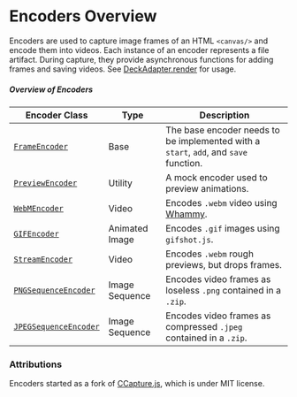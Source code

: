 # Encoders Overview

Encoders are used to capture image frames of an HTML `<canvas/>` and encode them into videos. Each instance of an encoder represents a file artifact. During capture, they provide asynchronous functions for adding frames and saving videos. See [DeckAdapter.render](/docs/api-reference/deck-adapter#renderen) for usage.

##### Overview of Encoders



| Encoder Class         | Type              | Description |
| ---                   | ---               | ---         |
| [`FrameEncoder`](/docs/api-reference/encoder/frame-encoder) | Base     | The base encoder needs to be implemented with a `start`, `add`, and `save` function. |
| [`PreviewEncoder`](/docs/api-reference/encoder/preview-encoder) | Utility     | A mock encoder used to preview animations. |
| [`WebMEncoder`](/docs/api-reference/encoder/webm-encoder) | Video     | Encodes `.webm` video using [Whammy](https://antimatter15.com/2012/08/whammy-a-real-time-javascript-webm-encoder/). |
| [`GIFEncoder`](/docs/api-reference/encoder/gif-encoder) | Animated Image | Encodes `.gif` images using `gifshot.js`. | 
| [`StreamEncoder`](/docs/api-reference/encoder/stream-encoder) | Video     | Encodes `.webm` rough previews, but drops frames. |
| [`PNGSequenceEncoder`](/docs/api-reference/encoder/png-sequence-encoder) | Image Sequence | Encodes video frames as loseless `.png` contained in a `.zip`. |
| [`JPEGSequenceEncoder`](/docs/api-reference/encoder/jpeg-sequence-encoder) | Image Sequence | Encodes video frames as compressed `.jpeg` contained in a `.zip`. |

### Attributions

Encoders started as a fork of [CCapture.js](https://github.com/spite/ccapture.js), which is under MIT license.
